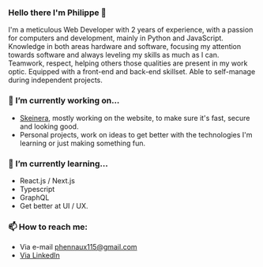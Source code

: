 ### Hello there I'm Philippe 👋
I'm a meticulous Web Developer with 2 years of experience, with a passion for computers and development, mainly in Python and JavaScript. Knowledge in both areas hardware and software, focusing my attention towards software and always leveling my skills as much as I can. Teamwork, respect, helping others those qualities are present in my work optic. Equipped with a front-end and back-end skillset. Able to self-manage during independent projects.

### 🔭 I’m currently working on...
- [Skeinera](https://skeinera.com/), mostly working on the website, to make sure it's fast, secure and looking good.
- Personal projects, work on ideas to get better with the technologies I'm learning or just making something fun.

### 🌱 I’m currently learning...
- React.js / Next.js
- Typescript
- GraphQL
- Get better at UI / UX.

### 📫 How to reach me:
- Via e-mail phennaux115@gmail.com
- [Via LinkedIn](https://www.linkedin.com/in/phennaux115/)

<!--
**phennaux/phennaux** is a ✨ _special_ ✨ repository because its `README.md` (this file) appears on your GitHub profile.

Here are some ideas to get you started:

- 🔭 I’m currently working on ...
- 🌱 I’m currently learning ...
- 👯 I’m looking to collaborate on ...
- 🤔 I’m looking for help with ...
- 💬 Ask me about ...
- 📫 How to reach me: ...
- 😄 Pronouns: ...
- ⚡ Fun fact: ...
-->
